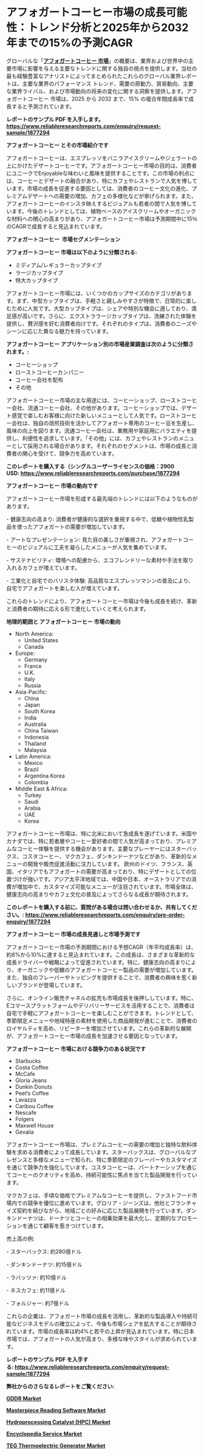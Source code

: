 <p><h1>アフォガートコーヒー市場の成長可能性：トレンド分析と2025年から2032年までの15%の予測CAGR</h1></p><p>グローバルな「<a href="https://www.reliableresearchreports.com/affogato-coffee-r1877294?utm_campaign=110&utm_medium=6&utm_source=Github&utm_content=ia&utm_term=12032025&utm_id=affogato-coffee"><strong>アフォガートコーヒー 市場</strong></a>」の概要は、業界および世界中の主要市場に影響を与える主要なトレンドに関する独自の視点を提供します。当社の最も経験豊富なアナリストによってまとめられたこれらのグローバル業界レポートは、主要な業界のパフォーマンス トレンド、需要の原動力、貿易動向、主要な業界ライバル、および市場動向の将来の変化に関する洞察を提供します。アフォガートコーヒー 市場は、2025 から 2032 まで、15% の複合年間成長率で成長すると予測されています。</p>
<p><strong>レポートのサンプル PDF を入手します。</strong><strong><a href="https://www.reliableresearchreports.com/enquiry/request-sample/1877294?utm_campaign=110&utm_medium=6&utm_source=Github&utm_content=ia&utm_term=12032025&utm_id=affogato-coffee">https://www.reliableresearchreports.com/enquiry/request-sample/1877294</a></strong></p>
<p><strong>アフォガートコーヒー とその市場紹介です</strong></p>
<p><p>アフォガートコーヒーは、エスプレッソをバニラアイスクリームやジェラートの上にかけたデザートコーヒーです。アフォガートコーヒー市場の目的は、消費者にユニークでEnjoyableな味わいと風味を提供することです。この市場の利点には、コーヒーとデザートの融合があり、特にカフェやレストランで人気を博しています。市場の成長を促進する要因としては、消費者のコーヒー文化の進化、プレミアムデザートへの需要の増加、カフェの多様化などが挙げられます。また、アフォガートコーヒーのインスタ映えするビジュアルも若者の間で人気を博しています。今後のトレンドとしては、植物ベースのアイスクリームやオーガニックな材料への関心の高まりがあり、アフォガートコーヒー市場は予測期間中に15％のCAGRで成長すると見込まれています。</p><strong><a href="|AUTHORITHY_DOMAIN_URL|?utm_campaign=110&utm_medium=6&utm_source=Github&utm_content=ia&utm_term=12032025&utm_id=affogato-coffee"></a></strong></p>
<p><strong>アフォガートコーヒー&nbsp;</strong><strong>&nbsp;市場セグメンテーション</strong></p>
<p><strong>アフォガートコーヒー 市場は以下のように分類される:</strong>&nbsp;</p>
<p><ul><li>ミディアム/レギュラーカップタイプ</li><li>ラージカップタイプ</li><li>特大カップタイプ</li></ul></p>
<p><p>アフォガートコーヒー市場には、いくつかのカップサイズのカテゴリがあります。まず、中型カップタイプは、手軽さと親しみやすさが特徴で、日常的に楽しむために人気です。大型カップタイプは、シェアや特別な機会に適しており、満足感が高いです。さらに、エクストララージカップタイプは、洗練された体験を提供し、贅沢感を好む消費者向けです。それぞれのタイプは、消費者のニーズやシーンに応じた異なる魅力を持っています。</p></p>
<p><strong> アフォガートコーヒー アプリケーション別の市場産業調査は次のように分類されます。:</strong></p>
<p><ul><li>コーヒーショップ</li><li>ローストコーヒーカンパニー</li><li>コーヒー会社を配布</li><li>その他</li></ul></p>
<p><p>アフォガートコーヒー市場の主な用途には、コーヒーショップ、ローストコーヒー会社、流通コーヒー会社、その他があります。コーヒーショップでは、デザート感覚で楽しむお客様に向けた新しいメニューとして人気です。ローストコーヒー会社は、独自の焙煎技術を活かしてアフォガート専用のコーヒー豆を生産し、風味の向上を図ります。流通コーヒー会社は、業務用や家庭用にバラエティを提供し、利便性を追求しています。「その他」には、カフェやレストランのメニューとして採用される場合があります。それぞれのセグメントは、市場の成長と消費者の関心を受けて、競争力を高めています。</p></p>
<p><strong>このレポートを購入する（シングルユーザーライセンスの価格：2900 USD:</strong><strong>&nbsp;<a href="https://www.reliableresearchreports.com/purchase/1877294?utm_campaign=110&utm_medium=6&utm_source=Github&utm_content=ia&utm_term=12032025&utm_id=affogato-coffee">https://www.reliableresearchreports.com/purchase/1877294</a></strong></p>
<p><strong>アフォガートコーヒー 市場の動向です</strong></p>
<p><p>アフォガートコーヒー市場を形成する最先端のトレンドには以下のようなものがあります。</p><p>- 健康志向の高まり: 消費者が健康的な選択を重視する中で、低糖や植物性乳製品を使ったアフォガートの需要が増加しています。</p><p>- アートなプレゼンテーション: 見た目の美しさが重視され、アフォガートコーヒーのビジュアルに工夫を凝らしたメニューが人気を集めています。</p><p>- サステナビリティ: 環境への配慮から、エコフレンドリーな素材や手法を取り入れるカフェが増えています。</p><p>- 工業化と自宅でのバリスタ体験: 高品質なエスプレッソマシンの普及により、自宅でアフォガートを楽しむ人が増えています。</p><p>これらのトレンドにより、アフォガートコーヒー市場は今後も成長を続け、革新と消費者の期待に応える形で進化していくと考えられます。</p></p>
<p><strong>地理的範囲と アフォガートコーヒー 市場の動向</strong></p>
<p><ul>
    <li>
        North America:
        <ul>
            <li>United States</li>
            <li>Canada</li>
        </ul>
    </li>
    <li>
        Europe:
        <ul>
            <li>Germany</li>
            <li>France</li>
            <li>U.K.</li>
            <li>Italy</li>
            <li>Russia</li>
        </ul>
    </li>
    <li>
        Asia-Pacific:
        <ul>
            <li>China</li>
            <li>Japan</li>
            <li>South Korea</li>
            <li>India</li>
            <li>Australia</li>
            <li>China Taiwan</li>
            <li>Indonesia</li>
            <li>Thailand</li>
            <li>Malaysia</li>
        </ul>
    </li>
    <li>
        Latin America:
        <ul>
            <li>Mexico</li>
            <li>Brazil</li>
            <li>Argentina Korea</li>
            <li>Colombia</li>
        </ul>
    </li>
    <li>
        Middle East & Africa:
        <ul>
            <li>Turkey</li>
            <li>Saudi</li>
            <li>Arabia</li>
            <li>UAE</li>
            <li>Korea</li>
        </ul>
    </li>
    </ul></p>
<p><p>アフォガートコーヒー市場は、特に北米において急成長を遂げています。米国やカナダでは、特に若者層やコーヒー愛好者の間で人気が高まっており、プレミアムなコーヒー体験を提供する機会があります。主要なプレーヤーにはスターバックス、コスタコーヒー、マクカフェ、ダンキンドーナツなどがあり、革新的なメニューの開発や販売促進活動に注力しています。 欧州のドイツ、フランス、英国、イタリアでもアフォガートの需要が高まっており、特にデザートとしての位置づけが強いです。アジア太平洋地域では、中国や日本、オーストラリアでの消費が増加中で、カスタマイズ可能なメニューが注目されています。市場全体は、健康志向の高まりやカフェ文化の普及によってさらなる成長が期待されます。</p></p>
<p><strong>このレポートを購入する前に、質問がある場合は問い合わせるか、共有してください。:&nbsp;<a href="https://www.reliableresearchreports.com/enquiry/pre-order-enquiry/1877294?utm_campaign=110&utm_medium=6&utm_source=Github&utm_content=ia&utm_term=12032025&utm_id=affogato-coffee">https://www.reliableresearchreports.com/enquiry/pre-order-enquiry/1877294</a></strong></p>
<p><strong>アフォガートコーヒー 市場の成長見通しと市場予測です</strong></p>
<p><p>アフォガートコーヒー市場の予測期間における予想CAGR（年平均成長率）は、約8%から10%に達すると見込まれています。この成長は、さまざまな革新的な成長ドライバーや戦略によって促進されています。特に、健康志向の高まりにより、オーガニックや低糖のアフォガートコーヒー製品の需要が増加しています。また、独自のフレーバーやトッピングを提供することで、消費者の興味を惹く新しいブランドが登場しています。</p><p>さらに、オンライン販売チャネルの拡充も市場成長を後押ししています。特に、Eコマースプラットフォームやデリバリーサービスを活用することで、消費者は自宅で手軽にアフォガートコーヒーを楽しむことができます。トレンドとして、季節限定メニューや地域特産の素材を使用した商品開発が進むことで、消費者のロイヤルティを高め、リピーターを増加させています。これらの革新的な展開が、アフォガートコーヒー市場の成長を加速させる要因となっています。</p></p>
<p><strong>アフォガートコーヒー 市場における競争力のある状況です</strong></p>
<p><ul><li>Starbucks</li><li>Costa Coffee</li><li>McCafe</li><li>Gloria Jeans</li><li>Dunkin Donuts</li><li>Peet’s Coffee</li><li>Lavazza</li><li>Caribou Coffee</li><li>Nescafe</li><li>Folgers</li><li>Maxwell House</li><li>Gevalia</li></ul></p>
<p><p>アフォガートコーヒー市場は、プレミアムコーヒーの需要の増加と独特な飲料体験を求める消費者によって成長しています。スターバックスは、グローバルなプレゼンスと多様なメニューで知られ、特に季節限定のフレーバーやカスタマイズを通じて競争力を強化しています。コスタコーヒーは、パートナーシップを通じてコーヒーのクオリティを高め、持続可能性に焦点を当てた製品開発を行っています。</p><p>マクカフェは、手頃な価格でプレミアムなコーヒーを提供し、ファストフード市場内での競争を優位に進めています。グロリア・ジーンズは、他社とフランチャイズ契約を結びながら、地域ごとの好みに応じた製品展開を行っています。ダンキンドーナツは、ドーナツとコーヒーの相乗効果を最大化し、定期的なプロモーションを通じて顧客を惹きつけています。</p><p>売上高の例:</p><p>- スターバックス: 約280億ドル</p><p>- ダンキンドーナツ: 約15億ドル</p><p>- ラバッツァ: 約10億ドル</p><p>- ネスカフェ: 約11億ドル</p><p>- フォルジャー: 約7億ドル</p><p>これらの企業は、アフォガート市場の成長を活用し、革新的な製品導入や持続可能なビジネスモデルの確立によって、今後も市場シェアを拡大することが期待されています。市場の成長率は約4%と若干の上昇が見込まれています。特に日本市場では、アフォガートの人気が高まり、多様な味やスタイルが求められています。</p></p>
<p><strong>レポートのサンプル PDF を入手する:&nbsp;<a href="https://www.reliableresearchreports.com/enquiry/request-sample/1877294?utm_campaign=110&utm_medium=6&utm_source=Github&utm_content=ia&utm_term=12032025&utm_id=affogato-coffee">https://www.reliableresearchreports.com/enquiry/request-sample/1877294</a></strong></p>
<p></p>
<p></p>
<p></p>
<p></p>
<p><strong>弊社からのさらなるレポートをご覧ください:</strong></p>
<p><strong><p><a href="https://github.com/abbislposival/Market-Research-Report-List-1/blob/main/gddr-market.md?utm_campaign=110&utm_medium=6&utm_source=Github&utm_content=ia&utm_term=12032025&utm_id=affogato-coffee">GDDR Market</a></p><p><a href="https://github.com/stephaniwo144/Market-Research-Report-List-1/blob/main/masterpiece-reading-software-market.md?utm_campaign=110&utm_medium=6&utm_source=Github&utm_content=ia&utm_term=12032025&utm_id=affogato-coffee">Masterpiece Reading Software Market</a></p><p><a href="https://github.com/reahmmunises/Market-Research-Report-List-1/blob/main/hydroprocessing-catalyst-hpc-market.md?utm_campaign=110&utm_medium=6&utm_source=Github&utm_content=ia&utm_term=12032025&utm_id=affogato-coffee">Hydroprocessing Catalyst (HPC) Market</a></p><p><a href="https://github.com/ParvinKhatun77/Market-Research-Report-List-1/blob/main/encyclopedia-service-market.md?utm_campaign=110&utm_medium=6&utm_source=Github&utm_content=ia&utm_term=12032025&utm_id=affogato-coffee">Encyclopedia Service Market</a></p><p><a href="https://github.com/akalaihaude/Market-Research-Report-List-1/blob/main/teg-thermoelectric-generator-market.md?utm_campaign=110&utm_medium=6&utm_source=Github&utm_content=ia&utm_term=12032025&utm_id=affogato-coffee">TEG Thermoelectric Generator Market</a></p></strong></p>